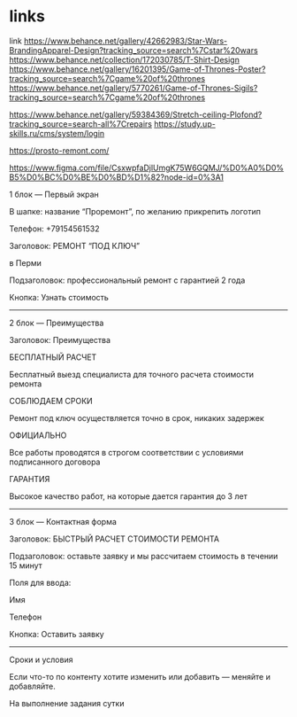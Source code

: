 # links
link
https://www.behance.net/gallery/42662983/Star-Wars-BrandingApparel-Design?tracking_source=search%7Cstar%20wars
https://www.behance.net/collection/172030785/T-Shirt-Design
https://www.behance.net/gallery/16201395/Game-of-Thrones-Poster?tracking_source=search%7Cgame%20of%20thrones
https://www.behance.net/gallery/5770261/Game-of-Thrones-Sigils?tracking_source=search%7Cgame%20of%20thrones

https://www.behance.net/gallery/59384369/Stretch-ceiling-Plofond?tracking_source=search-all%7Crepairs
https://study.up-skills.ru/cms/system/login

https://prosto-remont.com/

https://www.figma.com/file/CsxwpfaDjlUmgK75W6GQMJ/%D0%A0%D0%B5%D0%BC%D0%BE%D0%BD%D1%82?node-id=0%3A1

1 блок — Первый экран



В шапке: название “Проремонт”, по желанию прикрепить логотип

Телефон: +79154561532 



Заголовок: РЕМОНТ “ПОД КЛЮЧ” 

в Перми



Подзаголовок: профессиональный ремонт с гарантией 2 года



Кнопка: Узнать стоимость

----



2 блок — Преимущества



Заголовок: Преимущества



БЕСПЛАТНЫЙ РАСЧЕТ

Бесплатный выезд специалиста для точного расчета стоимости ремонта



СОБЛЮДАЕМ СРОКИ

Ремонт под ключ осуществляется точно в срок, никаких задержек



ОФИЦИАЛЬНО

Все работы проводятся в строгом соответствии с условиями подписанного договора



ГАРАНТИЯ

Высокое качество работ, на которые дается гарантия до 3 лет

----



3 блок — Контактная форма



Заголовок: БЫСТРЫЙ РАСЧЕТ СТОИМОСТИ РЕМОНТА



Подзаголовок: оставьте заявку и мы рассчитаем стоимость в течении 15 минут



Поля для ввода:

Имя

Телефон



Кнопка: Оставить заявку

----



Сроки и условия





Если что-то по контенту хотите изменить или добавить — меняйте и добавляйте. 



На выполнение задания сутки
